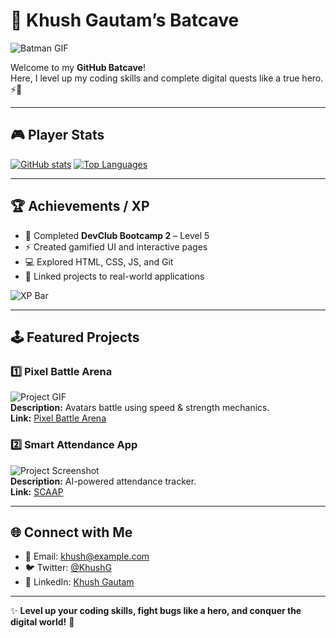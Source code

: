 # 🦇 Khush Gautam’s Batcave

![Batman GIF](https://media.giphy.com/media/26xBzuB0ua2ovKzCM/giphy.gif)

Welcome to my **GitHub Batcave**!  
Here, I level up my coding skills and complete digital quests like a true hero. ⚡🦇

---

## 🎮 Player Stats

[![GitHub stats](https://github-readme-stats.vercel.app/api?username=Khush-Gautam&show_icons=true&theme=dark)](https://github.com/Khush-Gautam)
[![Top Languages](https://github-readme-stats.vercel.app/api/top-langs/?username=Khush-Gautam&layout=compact&theme=dark)](https://github.com/Khush-Gautam)

---

## 🏆 Achievements / XP

- 🦸 Completed **DevClub Bootcamp 2** – Level 5  
- ⚡ Created gamified UI and interactive pages  
- 💻 Explored HTML, CSS, JS, and Git  
- 🔗 Linked projects to real-world applications

![XP Bar](https://progress-bar.dev/70/)

---

## 🕹 Featured Projects

### 1️⃣ Pixel Battle Arena
![Project GIF](https://media.giphy.com/media/3o7aCSPqXE0Jq3l2p6/giphy.gif)  
**Description:** Avatars battle using speed & strength mechanics.  
**Link:** [Pixel Battle Arena](https://github.com/Khush-Gautam/pixel-battle-arena)

### 2️⃣ Smart Attendance App
![Project Screenshot](https://via.placeholder.com/500x200.png?text=Smart+Attendance+App)  
**Description:** AI-powered attendance tracker.  
**Link:** [SCAAP](https://github.com/Khush-Gautam/scaap)

---

## 🌐 Connect with Me

- 💌 Email: khush@example.com  
- 🐦 Twitter: [@KhushG](https://twitter.com/KhushG)  
- 💼 LinkedIn: [Khush Gautam](https://www.linkedin.com/in/khush-gautam/)  

---

✨ **Level up your coding skills, fight bugs like a hero, and conquer the digital world!** 🦇
